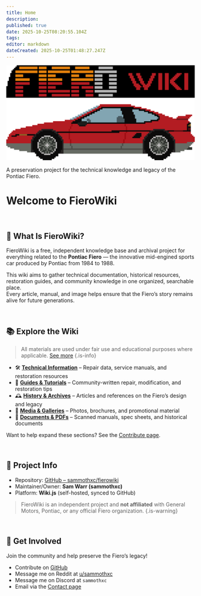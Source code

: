 ```yaml
---
title: Home
description: 
published: true
date: 2025-10-25T08:20:55.104Z
tags: 
editor: markdown
dateCreated: 2025-10-25T01:48:27.247Z
---
```


![fierowiki_logo_tr.png](/logos/fierowiki_logo_tr.png)

A preservation project for the technical knowledge and legacy of the Pontiac Fiero.

# Welcome to FieroWiki

<br>

## 🔧 What Is FieroWiki?

FieroWiki is a free, independent knowledge base and archival project for everything related to the **Pontiac Fiero** — the innovative mid-engined sports car produced by Pontiac from 1984 to 1988.

This wiki aims to gather technical documentation, historical resources, restoration guides, and community knowledge in one organized, searchable place.  
Every article, manual, and image helps ensure that the Fiero’s story remains alive for future generations.

<br>

## 📚 Explore the Wiki

> All materials are used under fair use and educational purposes where applicable. [See more](/copyright)
{.is-info}

- 🛠️ [**Technical Information**](/technical) – Repair data, service manuals, and restoration resources  
- 🧠 [**Guides & Tutorials**](/guides) – Community-written repair, modification, and restoration tips  
- 🕰️ [**History & Archives**](/history) – Articles and references on the Fiero’s design and legacy  
- 📸 [**Media & Galleries**](/media) – Photos, brochures, and promotional material  
- 🧾 [**Documents & PDFs**](/documents) – Scanned manuals, spec sheets, and historical documents

Want to help expand these sections? See the [Contribute page](/about#contributions).

<br>

## 🧰 Project Info

- Repository: [GitHub – sammothxc/fierowiki](https://github.com/sammothxc/fierowiki)  
- Maintainer/Owner: **Sam Warr (sammothxc)**  
- Platform: **Wiki.js** (self-hosted, synced to GitHub)

> FieroWiki is an independent project and **not affiliated** with General Motors, Pontiac, or any official Fiero organization.
{.is-warning}

<br>

## 💬 Get Involved

Join the community and help preserve the Fiero’s legacy!

- Contribute on [GitHub](https://github.com/sammothxc/fierowiki)
- Message me on Reddit at [u/sammothxc](https://www.reddit.com/message/compose/?to=sammothxc)
- Message me on Discord at `sammothxc`
- Email via the [Contact page](/contact)

<br>



